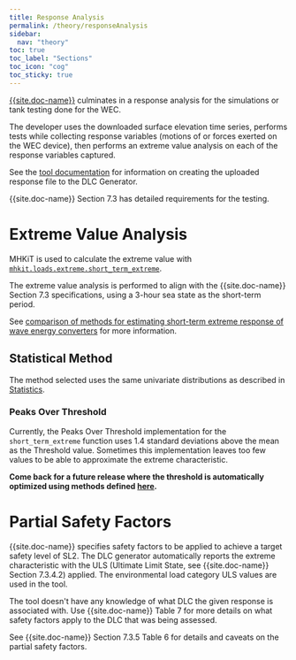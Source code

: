 ```yaml
---
title: Response Analysis
permalink: /theory/responseAnalysis
sidebar:
  nav: "theory"
toc: true
toc_label: "Sections"
toc_icon: "cog"
toc_sticky: true
---
```


[{{site.doc-name}}]({{site.doc-link}}) culminates in a response analysis for the simulations or tank testing done for the WEC. 

The developer uses the downloaded surface elevation time series, performs tests while collecting response variables (motions of or forces exerted on the WEC device), then performs an extreme value analysis on each of the response variables captured.

See the [tool documentation]({{site.url}}/documentation/responseAnalysis) for information on creating the uploaded response file to the DLC Generator.

{{site.doc-name}} Section 7.3 has detailed requirements for the testing.

# Extreme Value Analysis

MHKiT is used to calculate the extreme value with [`mhkit.loads.extreme.short_term_extreme`](https://mhkit-software.github.io/MHKiT/mhkit-python/api.loads.html#mhkit.loads.extreme.short_term_extreme).

The extreme value analysis is performed to align with the {{site.doc-name}} Section 7.3 specifications, using a 3-hour sea state as the short-term period.

See [comparison of methods for estimating short-term extreme response of wave energy converters](https://ieeexplore.ieee.org/document/7401878) for more information.

## Statistical Method

The method selected uses the same univariate distributions as described in [Statistics]({{site.url}}/theory/stats#univariate-methods). 


### Peaks Over Threshold

Currently, the Peaks Over Threshold implementation for the `short_term_extreme` function uses 1.4 standard deviations above the mean as the Threshold value.  Sometimes this implementation leaves too few values to be able to approximate the extreme characteristic.  

**Come back for a future release where the threshold is automatically optimized using methods defined [here](https://www.mdpi.com/2077-1312/8/4/289).**

# Partial Safety Factors

{{site.doc-name}} specifies safety factors to be applied to achieve a target safety level of SL2.  The DLC generator automatically reports the extreme characteristic with the ULS (Ultimate Limit State, see {{site.doc-name}} Section 7.3.4.2) applied. The environmental load category ULS values are used in the tool.

The tool doesn't have any knowledge of what DLC the given response is associated with.  Use {{site.doc-name}} Table 7 for more details on what safety factors apply to the DLC that was being assessed.

See {{site.doc-name}} Section 7.3.5 Table 6 for details and caveats on the partial safety factors.









